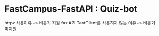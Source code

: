 <!-- [![TEST](https://github.com/hard-coders/fastcampusapi/actions/workflows/test.yml/badge.svg?branch=main)](https://github.com/hard-coders/fastcampusapi/actions/workflows/test.yml)
[![DEPLOY](https://github.com/hard-coders/fastcampusapi/actions/workflows/deploy.yml/badge.svg?branch=release)](https://github.com/hard-coders/fastcampusapi/actions/workflows/deploy.yml) -->

# FastCampus-FastAPI : Quiz-bot




 httpx 사용이유 -> 비동기 지원
 fastAPI TestClient를 사용하지 않는 이유 -> 비동기 미지원